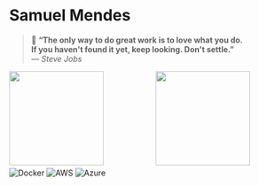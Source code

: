 # Samuel Mendes
> 🌱 **“The only way to do great work is to love what you do.  
> If you haven't found it yet, keep looking. Don't settle.”**  
> — *Steve Jobs*

<div>
<div>
<img height="170em" src = "https://github-readme-stats.vercel.app/api?username=samuelmendespy&show_icons=true&theme=vue"/> 
<img height="170em" style="margin: 0 16px 0 90px" src ="https://github-readme-stats.vercel.app/api/top-langs/?username=samuelmendespy&&layout=compact&hide=shell&theme=vue"/>
</div>
<div style="display: inline_block"></div>
<img align="center" alt="Docker" src="https://img.shields.io/badge/Docker-%232496ED.svg?style=for-the-badge&logo=docker&logoColor=white"/>
<img align="center" alt="AWS" src="https://img.shields.io/badge/AWS-%23FF9900.svg?style=for-the-badge&logo=amazon-aws&logoColor=white"/>
<img align="center" alt="Azure" src="https://img.shields.io/badge/Azure-%230072C6.svg?style=for-the-badge&logo=microsoft-azure&logoColor=white"/>
</div>